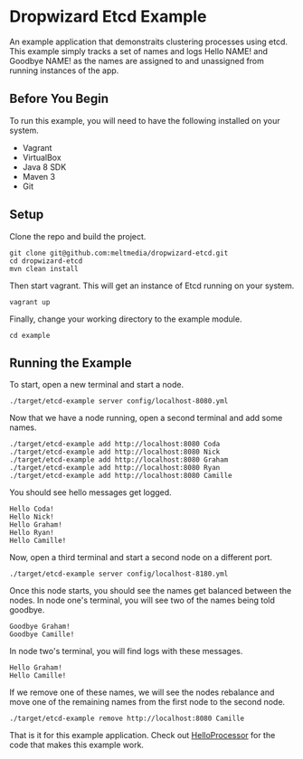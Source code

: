 # Dropwizard Etcd Example

An example application that demonstraits clustering processes using etcd.  This example simply tracks a set of names and logs Hello NAME! and Goodbye NAME! as the names are assigned to and unassigned from running instances of the app.

## Before You Begin

To run this example, you will need to have the following installed on your system.

- Vagrant
- VirtualBox
- Java 8 SDK
- Maven 3
- Git

## Setup

Clone the repo and build the project.

```
git clone git@github.com:meltmedia/dropwizard-etcd.git
cd dropwizard-etcd
mvn clean install
```

Then start vagrant.  This will get an instance of Etcd running on your system.

```
vagrant up
```

Finally, change your working directory to the example module.

```
cd example
```

## Running the Example

To start, open a new terminal and start a node.

```
./target/etcd-example server config/localhost-8080.yml
```

Now that we have a node running, open a second terminal and add some names.

```
./target/etcd-example add http://localhost:8080 Coda
./target/etcd-example add http://localhost:8080 Nick
./target/etcd-example add http://localhost:8080 Graham
./target/etcd-example add http://localhost:8080 Ryan
./target/etcd-example add http://localhost:8080 Camille
```

You should see hello messages get logged.

```
Hello Coda!
Hello Nick!
Hello Graham!
Hello Ryan!
Hello Camille!
```

Now, open a third terminal and start a second node on a different port.

```
./target/etcd-example server config/localhost-8180.yml
```

Once this node starts, you should see the names get balanced between the nodes.  In node one's terminal,
you will see two of the names being told goodbye.

```
Goodbye Graham!
Goodbye Camille!
```

In node two's terminal, you will find logs with these messages.

```
Hello Graham!
Hello Camille!
```

If we remove one of these names, we will see the nodes rebalance and move one of the remaining names from the first node to the second node.

```
./target/etcd-example remove http://localhost:8080 Camille
```

That is it for this example application.  Check out [HelloProcessor](./src/main/java/com/meltmedia/dropwizard/etcd/example/HelloProcessor.java) for the code that makes this example work.
